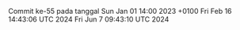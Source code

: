 Commit ke-55 pada tanggal Sun Jan 01 14:00 2023 +0100
Fri Feb 16 14:43:06 UTC 2024
Fri Jun  7 09:43:10 UTC 2024
